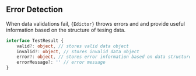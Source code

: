 <div class="flex flex-center width-100">
<h2>Error Detection</h2>
</div>

When data validations fail, `{Edictor}` throws errors and and provide
useful information based on the structure of tesing data.

```ts
interface TestResult {
    valid?: object, // stores valid data object
    invalid?: object, // stores invalid data object
    error?: object, // stores error information based on data structure.
    errorMessage?: '' // error message
}
```